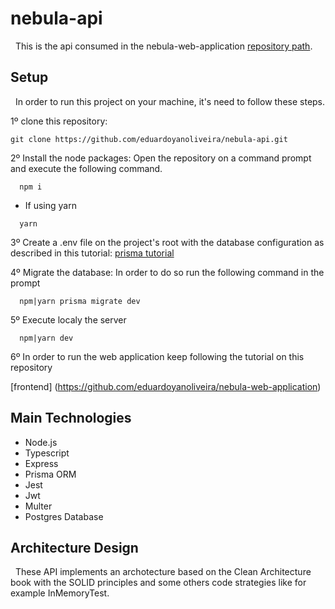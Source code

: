 # nebula-api

&nbsp; This is the api consumed in the nebula-web-application [repository path](https://github.com/eduardoyanoliveira/nebula-web-application).

## Setup

&nbsp; In order to run this project on your machine, it's need to follow these steps.

1º clone this repository:  

``` git clone https://github.com/eduardoyanoliveira/nebula-api.git ```

2º Install the node packages: Open the repository on a command prompt and execute the following command.

```
  npm i
```

  - If using yarn

```
  yarn
```

3º Create a .env file on the project's root with the database configuration as described in this tutorial:
[prisma tutorial](https://www.prisma.io/docs/guides/development-environment/environment-variables)

4º Migrate the database: In order to do so run the following command in the prompt

```
  npm|yarn prisma migrate dev
```

5º Execute localy the server

```
  npm|yarn dev
```
6º In order to run the web application keep following the tutorial on this repository

[frontend] (https://github.com/eduardoyanoliveira/nebula-web-application)

## Main Technologies

  - Node.js
  - Typescript
  - Express
  - Prisma ORM
  - Jest
  - Jwt
  - Multer
  - Postgres Database
  
## Architecture Design

&nbsp; These API implements an archotecture based on the Clean Architecture book with the SOLID principles and some others code strategies like for example InMemoryTest.
